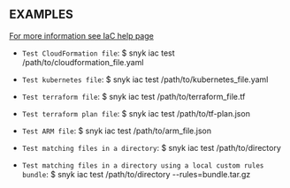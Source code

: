 ## EXAMPLES

[For more information see IaC help page](https://snyk.co/ucT6Q)

- `Test CloudFormation file`:
  \$ snyk iac test /path/to/cloudformation_file.yaml

- `Test kubernetes file`:
  \$ snyk iac test /path/to/kubernetes_file.yaml

- `Test terraform file`:
  \$ snyk iac test /path/to/terraform_file.tf

- `Test terraform plan file`:
  \$ snyk iac test /path/to/tf-plan.json

- `Test ARM file`:
  \$ snyk iac test /path/to/arm_file.json

- `Test matching files in a directory`:
  \$ snyk iac test /path/to/directory

- `Test matching files in a directory using a local custom rules bundle`:
  \$ snyk iac test /path/to/directory --rules=bundle.tar.gz
